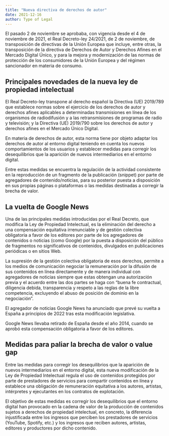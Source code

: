 ```yaml
---
title: "Nueva directiva de derechos de autor"
date: 2021-12-16
author: Type of Legal
---
```


El pasado 2 de noviembre se aprobaba, con vigencia desde el 4 de noviembre de 2021, el Real Decreto-ley 24/2021, de 2 de noviembre, de transposición de directivas de la Unión Europea que incluye, entre otras, la transposición de la directiva de Derechos de Autor y Derechos Afines en el Mercado Digital Único, y para la mejora y modernización de las normas de protección de los consumidores de la Unión Europea y del régimen sancionador en materia de consumo.

**Principales novedades de la nueva ley de propiedad intelectual**
------------------------------------------------------------------

El Real Decreto-ley transpone al derecho español la Directiva (UE) 2019/789 que establece normas sobre el ejercicio de los derechos de autor y derechos afines aplicables a determinadas transmisiones en línea de los organismos de radiodifusión y a las retransmisiones de programas de radio y televisión; y la Directiva (UE) 2019/790 sobre los derechos de autor y derechos afines en el Mercado Único Digital.

En materia de derechos de autor, esta norma tiene por objeto adaptar los derechos de autor al entorno digital teniendo en cuenta los nuevos comportamientos de los usuarios y establecer medidas para corregir los desequilibrios que la aparición de nuevos intermediarios en el entorno digital.

Entre estas medidas se encuentra la regulación de la actividad consistente en la reproducción de un fragmento de la publicación (snippet) por parte de agregadores de contenido/noticias, para su posterior puesta a disposición en sus propias páginas o plataformas o las medidas destinadas a corregir la brecha de valor.

**La vuelta de Google News**
----------------------------

Una de las principales medidas introducidas por el Real Decreto, que modifica la Ley de Propiedad Intelectual, es la eliminación del derecho a una compensación equitativa irrenunciable y de gestión colectiva obligatoria a favor de los editores por parte de los agregadores de contenidos o noticias (como Google) por la puesta a disposición del público de fragmentos no significativos de contenidos, divulgados en publicaciones periódicas o en sitios Web.

La supresión de la gestión colectiva obligatoria de esos derechos, permite a los medios de comunicación negociar la remuneración por la difusión de sus contenidos en línea directamente y de manera individual con agregadores de noticias siempre que estas obtengan una autorización previa y el acuerdo entre las dos partes se haga con “buena fe contractual, diligencia debida, transparencia y respeto a las reglas de la libre competencia, excluyendo el abuso de posición de dominio en la negociación”.

El agregador de noticias Google News ha anunciado que prevé su vuelta a España a principios de 2022 tras esta modificación legislativa.

Google News llevaba retirado de España desde el año 2014, cuando se aprobó esta compensación obligatoria a favor de los editores.

**Medidas para paliar la brecha de valor o value gap**
------------------------------------------------------

Entre las medidas para corregir los desequilibrios que la aparición de nuevos intermediarios en el entorno digital, esta nueva modificación de la Ley de Propiedad Intelectual regula el uso de contenidos protegidos por parte de prestadores de servicios para compartir contenidos en línea y establece una obligación de remuneración equitativa a los autores, artistas, intérpretes y ejecutantes en los contratos de explotación.

El objetivo de estas medidas es corregir los desequilibrios que el entorno digital han provocado en la cadena de valor de la producción de contenidos sujetos a derechos de propiedad intelectual, en concreto, la diferencia injustificada entre los ingresos que perciben los prestadores de servicios (YouTube, Spotify, etc.) y los ingresos que reciben autores, artistas, editores y productores por dicho contenido.
